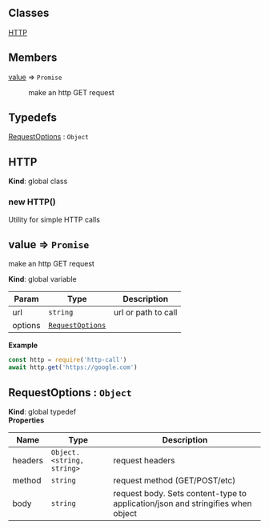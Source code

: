 ## Classes

<dl>
<dt><a href="#HTTP">HTTP</a></dt>
<dd></dd>
</dl>

## Members

<dl>
<dt><a href="#value">value</a> ⇒ <code>Promise</code></dt>
<dd><p>make an http GET request</p>
</dd>
</dl>

## Typedefs

<dl>
<dt><a href="#RequestOptions">RequestOptions</a> : <code>Object</code></dt>
<dd></dd>
</dl>

<a name="HTTP"></a>

## HTTP
**Kind**: global class  
<a name="new_HTTP_new"></a>

### new HTTP()
Utility for simple HTTP calls

<a name="value"></a>

## value ⇒ <code>Promise</code>
make an http GET request

**Kind**: global variable  

| Param | Type | Description |
| --- | --- | --- |
| url | <code>string</code> | url or path to call |
| options | <code>[RequestOptions](#RequestOptions)</code> |  |

**Example**  
```js
const http = require('http-call')
await http.get('https://google.com')
```
<a name="RequestOptions"></a>

## RequestOptions : <code>Object</code>
**Kind**: global typedef  
**Properties**

| Name | Type | Description |
| --- | --- | --- |
| headers | <code>Object.&lt;string, string&gt;</code> | request headers |
| method | <code>string</code> | request method (GET/POST/etc) |
| body | <code>string</code> | request body. Sets content-type to application/json and stringifies when object |

